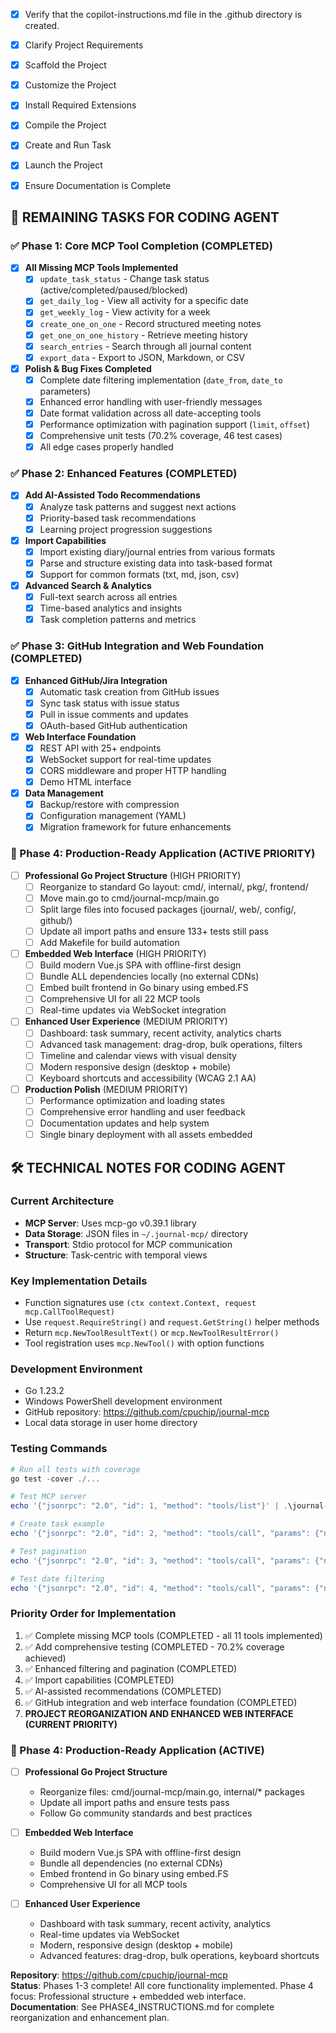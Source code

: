 <!-- Use this file to provide workspace-specific custom instructions to Copilot. For more details, visit https://code.visualstudio.com/docs/copilot/copilot-customization#_use-a-githubcopilotinstructionsmd-file -->
- [x] Verify that the copilot-instructions.md file in the .github directory is created.

- [x] Clarify Project Requirements
	<!-- Go-based MCP server using mcp-go library for journaling system with task-based logging, web UI, and structured data storage -->

- [x] Scaffold the Project
	<!-- Go MCP project structure created with main.go, journal.go, and supporting files -->

- [x] Customize the Project
	<!-- Project customized for journal MCP with task-based logging, structured data, and MCP tool implementations -->

- [x] Install Required Extensions
	<!-- No specific extensions required for Go MCP project -->

- [x] Compile the Project
	<!-- Successfully compiled journal-mcp.exe binary, all dependencies resolved -->

- [x] Create and Run Task
	<!-- Not needed - this is an MCP server, not a traditional VS Code project -->

- [x] Launch the Project
	<!-- Successfully tested MCP server with JSON-RPC protocol, fully functional -->

- [x] Ensure Documentation is Complete
	<!-- README.md complete, GitHub repository created and pushed -->

## 🎯 REMAINING TASKS FOR CODING AGENT

### ✅ Phase 1: Core MCP Tool Completion (COMPLETED)
- [x] **All Missing MCP Tools Implemented** 
  - [x] `update_task_status` - Change task status (active/completed/paused/blocked)
  - [x] `get_daily_log` - View all activity for a specific date  
  - [x] `get_weekly_log` - View activity for a week
  - [x] `create_one_on_one` - Record structured meeting notes
  - [x] `get_one_on_one_history` - Retrieve meeting history
  - [x] `search_entries` - Search through all journal content
  - [x] `export_data` - Export to JSON, Markdown, or CSV

- [x] **Polish & Bug Fixes Completed**
  - [x] Complete date filtering implementation (`date_from`, `date_to` parameters)
  - [x] Enhanced error handling with user-friendly messages
  - [x] Date format validation across all date-accepting tools
  - [x] Performance optimization with pagination support (`limit`, `offset`)
  - [x] Comprehensive unit tests (70.2% coverage, 46 test cases)
  - [x] All edge cases properly handled

### ✅ Phase 2: Enhanced Features (COMPLETED)
- [x] **Add AI-Assisted Todo Recommendations**
  - [x] Analyze task patterns and suggest next actions
  - [x] Priority-based task recommendations
  - [x] Learning project progression suggestions

- [x] **Import Capabilities**
  - [x] Import existing diary/journal entries from various formats
  - [x] Parse and structure existing data into task-based format
  - [x] Support for common formats (txt, md, json, csv)

- [x] **Advanced Search & Analytics**
  - [x] Full-text search across all entries
  - [x] Time-based analytics and insights
  - [x] Task completion patterns and metrics

### ✅ Phase 3: GitHub Integration and Web Foundation (COMPLETED)
- [x] **Enhanced GitHub/Jira Integration**
  - [x] Automatic task creation from GitHub issues
  - [x] Sync task status with issue status
  - [x] Pull in issue comments and updates
  - [x] OAuth-based GitHub authentication

- [x] **Web Interface Foundation**
  - [x] REST API with 25+ endpoints
  - [x] WebSocket support for real-time updates
  - [x] CORS middleware and proper HTTP handling
  - [x] Demo HTML interface

- [x] **Data Management**
  - [x] Backup/restore with compression
  - [x] Configuration management (YAML)
  - [x] Migration framework for future enhancements

### 🚀 Phase 4: Production-Ready Application (ACTIVE PRIORITY)
- [ ] **Professional Go Project Structure** (HIGH PRIORITY)
  - [ ] Reorganize to standard Go layout: cmd/, internal/, pkg/, frontend/
  - [ ] Move main.go to cmd/journal-mcp/main.go
  - [ ] Split large files into focused packages (journal/, web/, config/, github/)
  - [ ] Update all import paths and ensure 133+ tests still pass
  - [ ] Add Makefile for build automation

- [ ] **Embedded Web Interface** (HIGH PRIORITY)
  - [ ] Build modern Vue.js SPA with offline-first design
  - [ ] Bundle ALL dependencies locally (no external CDNs)
  - [ ] Embed built frontend in Go binary using embed.FS
  - [ ] Comprehensive UI for all 22 MCP tools
  - [ ] Real-time updates via WebSocket integration

- [ ] **Enhanced User Experience** (MEDIUM PRIORITY)
  - [ ] Dashboard: task summary, recent activity, analytics charts
  - [ ] Advanced task management: drag-drop, bulk operations, filters
  - [ ] Timeline and calendar views with visual density
  - [ ] Modern responsive design (desktop + mobile)
  - [ ] Keyboard shortcuts and accessibility (WCAG 2.1 AA)

- [ ] **Production Polish** (MEDIUM PRIORITY)
  - [ ] Performance optimization and loading states
  - [ ] Comprehensive error handling and user feedback
  - [ ] Documentation updates and help system
  - [ ] Single binary deployment with all assets embedded

## 🛠️ TECHNICAL NOTES FOR CODING AGENT

### Current Architecture
- **MCP Server**: Uses mcp-go v0.39.1 library
- **Data Storage**: JSON files in `~/.journal-mcp/` directory
- **Transport**: Stdio protocol for MCP communication
- **Structure**: Task-centric with temporal views

### Key Implementation Details
- Function signatures use `(ctx context.Context, request mcp.CallToolRequest)` 
- Use `request.RequireString()` and `request.GetString()` helper methods
- Return `mcp.NewToolResultText()` or `mcp.NewToolResultError()`
- Tool registration uses `mcp.NewTool()` with option functions

### Development Environment
- Go 1.23.2
- Windows PowerShell development environment
- GitHub repository: https://github.com/cpuchip/journal-mcp
- Local data storage in user home directory

### Testing Commands
```powershell
# Run all tests with coverage
go test -cover ./...

# Test MCP server
echo '{"jsonrpc": "2.0", "id": 1, "method": "tools/list"}' | .\journal-mcp.exe

# Create task example
echo '{"jsonrpc": "2.0", "id": 2, "method": "tools/call", "params": {"name": "create_task", "arguments": {"id": "TEST-123", "title": "Test task", "type": "work"}}}' | .\journal-mcp.exe

# Test pagination
echo '{"jsonrpc": "2.0", "id": 3, "method": "tools/call", "params": {"name": "list_tasks", "arguments": {"limit": "5", "offset": "0"}}}' | .\journal-mcp.exe

# Test date filtering
echo '{"jsonrpc": "2.0", "id": 4, "method": "tools/call", "params": {"name": "list_tasks", "arguments": {"date_from": "2025-01-01", "date_to": "2025-12-31"}}}' | .\journal-mcp.exe
```

### Priority Order for Implementation
1. ✅ Complete missing MCP tools (COMPLETED - all 11 tools implemented)
2. ✅ Add comprehensive testing (COMPLETED - 70.2% coverage achieved)
3. ✅ Enhanced filtering and pagination (COMPLETED)
4. ✅ Import capabilities (COMPLETED)
5. ✅ AI-assisted recommendations (COMPLETED)
6. ✅ GitHub integration and web interface foundation (COMPLETED)
7. **PROJECT REORGANIZATION AND ENHANCED WEB INTERFACE (CURRENT PRIORITY)**

### 🚀 Phase 4: Production-Ready Application (ACTIVE)
- [ ] **Professional Go Project Structure**
  - Reorganize files: cmd/journal-mcp/main.go, internal/* packages
  - Update all import paths and ensure tests pass
  - Follow Go community standards and best practices

- [ ] **Embedded Web Interface**
  - Build modern Vue.js SPA with offline-first design
  - Bundle all dependencies (no external CDNs)
  - Embed frontend in Go binary using embed.FS
  - Comprehensive UI for all MCP tools

- [ ] **Enhanced User Experience**
  - Dashboard with task summary, recent activity, analytics
  - Real-time updates via WebSocket
  - Modern, responsive design (desktop + mobile)
  - Advanced features: drag-drop, bulk operations, keyboard shortcuts

**Repository**: https://github.com/cpuchip/journal-mcp  
**Status**: Phases 1-3 complete! All core functionality implemented. Phase 4 focus: Professional structure + embedded web interface.  
**Documentation**: See PHASE4_INSTRUCTIONS.md for complete reorganization and enhancement plan.
